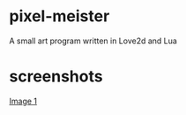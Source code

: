# pixel-meister
A small art program written in Love2d and Lua

# screenshots

[Image 1](screenshot_1.png)
